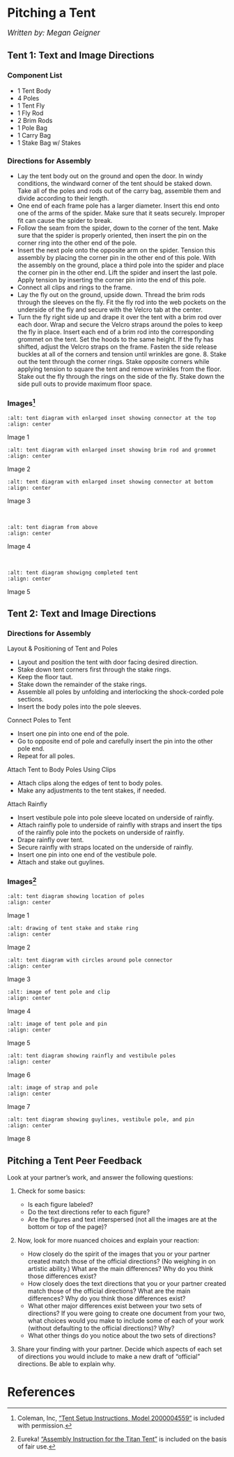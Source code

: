 # Pitching a Tent

<big>_Written by: Megan Geigner_</big>

## Tent 1: Text and Image Directions

### Component List

- 1 Tent Body
- 4 Poles
- 1 Tent Fly
- 1 Fly Rod
- 2 Brim Rods
- 1 Pole Bag
- 1 Carry Bag
- 1 Stake Bag w/ Stakes

### Directions for Assembly

- Lay the tent body out on the ground and open the door. In windy conditions, the windward corner of the tent should be staked down. Take all of the poles and rods out of the carry bag, assemble them and divide according to their length.
- One end of each frame pole has a larger diameter. Insert this end onto one of the arms of the spider. Make sure that it seats securely. Improper fit can cause the spider to break.
- Follow the seam from the spider, down to the corner of the tent. Make sure that the spider is properly oriented, then insert the pin on the corner ring into the other end of the pole.
- Insert the next pole onto the opposite arm on the spider. Tension this assembly by placing the corner pin in the other end of this pole. With the assembly on the ground, place a third pole into the spider and place the corner pin in the other end. Lift the spider and insert the last pole. Apply tension by inserting the corner pin into the end of this pole.
- Connect all clips and rings to the frame.
- Lay the fly out on the ground, upside down. Thread the brim rods through the sleeves on the fly. Fit the fly rod into the web pockets on the underside of the fly and secure with the Velcro tab at the center.
- Turn the fly right side up and drape it over the tent with a brim rod over each door. Wrap and secure the Velcro straps around the poles to keep the fly in place. Insert each end of a brim rod into the corresponding grommet on the tent. Set the hoods to the same height. If the fly has shifted, adjust the Velcro straps on the frame. Fasten the side release buckles at all of the corners and tension until wrinkles are gone. 8. Stake out the tent through the corner rings. Stake opposite corners while applying tension to square the tent and remove wrinkles from the floor. Stake out the fly through the rings on the side of the fly. Stake down the side pull outs to provide maximum floor space.

### Images[^1]

```{image} ./photos/tent1/1.jpg
:alt: tent diagram with enlarged inset showing connector at the top
:align: center
```

Image 1
<br>

```{image} ./photos/tent1/2.jpg
:alt: tent diagram with enlarged inset showing brim rod and grommet
:align: center
```

Image 2
<br>

```{image} ./photos/tent1/3.jpg
:alt: tent diagram with enlarged inset showing connector at bottom
:align: center
```

Image 3

<br>

```{image} ./photos/tent1/4.jpg
:alt: tent diagram from above
:align: center
```

Image 4

<br>

```{image} ./photos/tent1/5.jpg
:alt: tent diagram showigng completed tent
:align: center
```

Image 5

## Tent 2: Text and Image Directions

### Directions for Assembly

Layout & Positioning of Tent and Poles

- Layout and position the tent with door facing desired direction.
- Stake down tent corners first through the stake rings.
- Keep the floor taut.
- Stake down the remainder of the stake rings.
- Assemble all poles by unfolding and interlocking the shock-corded pole sections.
- Insert the body poles into the pole sleeves.

Connect Poles to Tent

- Insert one pin into one end of the pole.
- Go to opposite end of pole and carefully insert the pin into the other pole end.
- Repeat for all poles.

Attach Tent to Body Poles Using Clips

- Attach clips along the edges of tent to body poles.
- Make any adjustments to the tent stakes, if needed.

Attach Rainfly

- Insert vestibule pole into pole sleeve located on underside of rainfly.
- Attach rainfly pole to underside of rainfly with straps and insert the tips of the rainfly pole into the pockets on underside of rainfly.
- Drape rainfly over tent.
- Secure rainfly with straps located on the underside of rainfly.
- Insert one pin into one end of the vestibule pole.
- Attach and stake out guylines.

### Images[^2]

```{image} ./photos/tent2/1.jpg
:alt: tent diagram showing location of poles
:align: center
```

Image 1
<br>

```{image} ./photos/tent2/2.jpg
:alt: drawing of tent stake and stake ring
:align: center
```

Image 2
<br>

```{image} ./photos/tent2/3.jpg
:alt: tent diagram with circles around pole connector
:align: center
```

Image 3
<br>

```{image} ./photos/tent2/4.jpg
:alt: image of tent pole and clip
:align: center
```

Image 4
<br>

```{image} ./photos/tent2/5.jpg
:alt: image of tent pole and pin
:align: center
```

Image 5
<br>

```{image} ./photos/tent2/6.jpg
:alt: tent diagram showing rainfly and vestibule poles
:align: center
```

Image 6
<br>

```{image} ./photos/tent2/7.jpg
:alt: image of strap and pole
:align: center
```

Image 7
<br>

```{image} ./photos/tent2/8.jpg
:alt: tent diagram showing guylines, vestibule pole, and pin
:align: center
```

Image 8

## Pitching a Tent Peer Feedback

Look at your partner’s work, and answer the following questions:

1. Check for some basics:

   - Is each figure labeled?
   - Do the text directions refer to each figure?
   - Are the figures and text interspersed (not all the images are at the bottom or top of the page)?

2. Now, look for more nuanced choices and explain your reaction:

   - How closely do the spirit of the images that you or your partner created match those of the official directions? (No weighing in on artistic ability.) What are the main differences? Why do you think those differences exist?
   - How closely does the text directions that you or your partner created match those of the official directions? What are the main differences? Why do you think those differences exist?
   - What other major differences exist between your two sets of directions? If you were going to create one document from your two, what choices would you make to include some of each of your work (without defaulting to the official directions)? Why?
   - What other things do you notice about the two sets of directions?

3. Share your finding with your partner. Decide which aspects of each set of directions you would include to make a new draft of “official” directions. Be able to explain why.

# References

[^1]: Coleman, Inc, [“Tent Setup Instructions, Model 2000004559”](https://images-eu.ssl-images-amazon.com/images/I/A1IqnG4BI%2BS.pdf) is included with permission.
[^2]: Eureka! [“Assembly Instruction for the Titan Tent”](https://www.reelschematic.com/wp-content/uploads/schematics/Eureka/Titan.pdf) is included on the basis of fair use.
